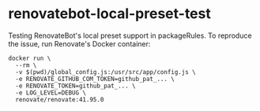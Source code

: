 # renovatebot-local-preset-test

Testing RenovateBot's local preset support in packageRules. To reproduce the
issue, run Renovate's Docker container:

``` shell
docker run \
  --rm \
  -v $(pwd)/global_config.js:/usr/src/app/config.js \
  -e RENOVATE_GITHUB_COM_TOKEN=github_pat_... \
  -e RENOVATE_TOKEN=github_pat_... \
  -e LOG_LEVEL=DEBUG \
  renovate/renovate:41.95.0
```
